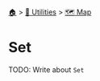 <!--startTocHeader-->
[🏠](../../README.md) > [🔧 Utilities](../README.md) > [🗺️ Map](README.md)
# Set
<!--endTocHeader-->

TODO: Write about `Set`

<!--startTocSubTopic-->
<!--endTocSubTopic-->